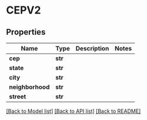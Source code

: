 # CEPV2


## Properties
Name | Type | Description | Notes
------------ | ------------- | ------------- | -------------
**cep** | **str** |  | 
**state** | **str** |  | 
**city** | **str** |  | 
**neighborhood** | **str** |  | 
**street** | **str** |  | 

[[Back to Model list]](../README.md#documentation-for-models) [[Back to API list]](../README.md#documentation-for-api-endpoints) [[Back to README]](../README.md)



